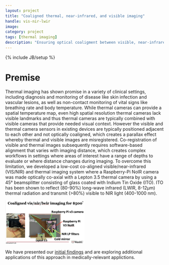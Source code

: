 ```yaml
---
layout: project
title: "Coaligned thermal, near-infrared, and visible imaging"
handle: vis-nir-lwir
image:
category: project
tags: [thermal imaging]
description: "Ensuring optical coaligment between visible, near-infrared, and long-wave infrared sensors"
---
```

{% include JB/setup %}

# Premise

Thermal imaging has shown promise in a variety of clinical settings, including diagnosis and monitoring of disease like skin infection and vascular lesions, as well as non-contact monitoring of vital signs like breathing rate and body temperature. While thermal cameras can provide a spatial temperature map, even high spatial resolution thermal cameras lack visible landmarks and thus thermal cameras are typically combined with visible cameras that provide needed visual context. However the visible and thermal camera sensors in existing devices are typically positioned adjacent to each other and not optically coaligned, which creates a parallax effect whereby thermal and visible images are misregistered. Co-registration of visible and thermal images subsequently requires software-based alignment that varies with imaging distance, which creates complex workflows in settings where areas of interest have a range of depths to evaluate or where distance changes during imaging. To overcome this limitation, we developed a low-cost co-aligned visible/near-infrared (VIS/NIR) and thermal imaging system where a Raspberry-Pi NoIR camera was made optically co-axial with a Lepton 3.5 thermal camera by using a 45° beamsplitter consisting of glass coated with Indium Tin Oxide (ITO). ITO has been shown to reflect (80-90%) long-wave infrared (LWIR, 8-12µm) thermal radiation and transmit (>80%) visible to NIR light (400-1000 nm). 

<img width="50%" src="/assets/images/projects/vis-nir-lwir/prototype-schematic.jpg"/>

We have presented our [initial findings][1] and are exploring additional applications of this approach in medically-relevant applictions.

[1]:/presentations/presentation/coaligned_thermal.md
